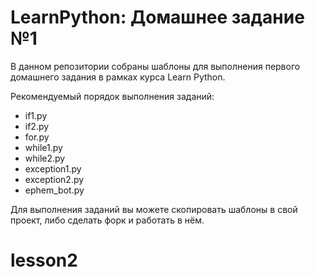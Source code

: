 LearnPython: Домашнее задание №1
================================

В данном репозитории собраны шаблоны для выполнения первого домашнего задания
в рамках курса Learn Python.

Рекомендуемый порядок выполнения заданий:

* if1.py
* if2.py
* for.py
* while1.py
* while2.py
* exception1.py
* exception2.py
* ephem_bot.py

Для выполнения заданий вы можете скопировать шаблоны в свой проект, либо
сделать форк и работать в нём.

# lesson2
